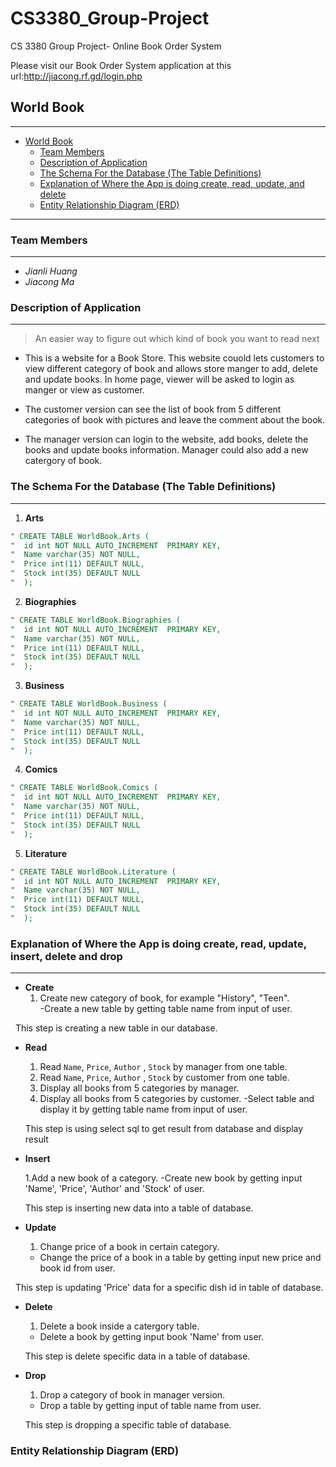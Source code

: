 # CS3380_Group-Project
CS 3380 Group Project- Online Book Order System


Please visit our Book Order System application at this url:http://jiacong.rf.gd/login.php


## World Book
---

<!-- TOC -->
- [World Book](#world-Book)
   - [Team Members](#team-members)
   - [Description of Application](#description-of-application)
   - [The Schema For the Database (The Table Definitions)](#the-schema-for-the-database-the-table-definitions)
   - [Explanation of Where the App is doing create, read, update, and delete](#explanation-of-where-the-app-is-doing-create-read-update-and-delete)
   - [Entity Relationship Diagram (ERD)](#entity-relationship-diagram-erd)





<!-- /TOC -->

---

### Team Members
---
- *Jianli Huang*
- *Jiacong Ma*




### Description of Application
---

> An easier way to figure out which kind of book you want to read next 

- This is a website for a Book Store. This website couold lets customers to view different category of book and allows store manger to add, delete and update books. In home page, viewer will be asked to login as manger or view as customer. 

- The customer version can see the list of book from 5 different categories of book with pictures and leave the comment about the book.
- The manager version can login to the website, add books, delete the books and update books information. Manager could also add a new catergory of book.  




### The Schema For the Database (The Table Definitions)
---

1. **Arts**
```sql
" CREATE TABLE WorldBook.Arts (
"  id int NOT NULL AUTO_INCREMENT  PRIMARY KEY,
"  Name varchar(35) NOT NULL,
"  Price int(11) DEFAULT NULL,
"  Stock int(35) DEFAULT NULL
"  );
```

2. **Biographies**
```sql
" CREATE TABLE WorldBook.Biographies (
"  id int NOT NULL AUTO_INCREMENT  PRIMARY KEY,
"  Name varchar(35) NOT NULL,
"  Price int(11) DEFAULT NULL,
"  Stock int(35) DEFAULT NULL
"  );
```

3. **Business**
```sql
" CREATE TABLE WorldBook.Business (
"  id int NOT NULL AUTO_INCREMENT  PRIMARY KEY,
"  Name varchar(35) NOT NULL,
"  Price int(11) DEFAULT NULL,
"  Stock int(35) DEFAULT NULL
"  );
```

4. **Comics**
```sql
" CREATE TABLE WorldBook.Comics (
"  id int NOT NULL AUTO_INCREMENT  PRIMARY KEY,
"  Name varchar(35) NOT NULL,
"  Price int(11) DEFAULT NULL,
"  Stock int(35) DEFAULT NULL
"  );
```

5. **Literature**
```sql
" CREATE TABLE WorldBook.Literature (
"  id int NOT NULL AUTO_INCREMENT  PRIMARY KEY,
"  Name varchar(35) NOT NULL,
"  Price int(11) DEFAULT NULL,
"  Stock int(35) DEFAULT NULL
"  );
```




### Explanation of Where the App is doing create, read, update, insert, delete and drop
---

- **Create** 
   1. Create new category of book, for example "History", "Teen".  
   -Create a new table by getting table name from input of user. 
   
   This step is creating a new table in our database. 
      
- **Read**
   1. Read `Name`, `Price`, `Author` , `Stock`  by manager from one table.
   2. Read `Name`, `Price`, `Author` , `Stock` by customer from one table.
   3. Display all books from 5 categories by manager. 
   4. Display all books from 5 categories by customer.
   -Select table and display it by getting table name from input of user.
   
   This step is using select sql to get result from database and display result
   
- **Insert**

  1.Add a new book of a category.
  -Create new book by getting input 'Name', 'Price', 'Author' and 'Stock' of user.
  
  This step is inserting new data into a table of database.
  
- **Update**
   1. Change price of a book in certain category. 
   - Change the price of a book in a table by getting input new price and book id from user.
   
   This step is updating 'Price' data for a specific dish id in table of database.
   
 - **Delete**
   1. Delete a book inside a catergory table.
   - Delete a book by getting input book 'Name' from user.
   
   This step is delete specific data in a table of database.

 - **Drop**
   1. Drop a category of book in manager version.
   - Drop a table by getting input of table name from user.
   
   This step is dropping a specific table of database.
### Entity Relationship Diagram (ERD)
